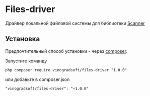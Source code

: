 # Files-driver

Драйвер локальной файловой системы для библиотеки [Scanner](https://github.com/vinogradsoft/scanner)

Установка
---------

Предпочтительный способ установки - через [composer](http://getcomposer.org/download/).

Запустите команду

```
php composer require vinogradsoft/files-driver "1.0.0"
```

или добавьте в composer.json

```
"vinogradsoft/files-driver": "~1.0.0"
```
